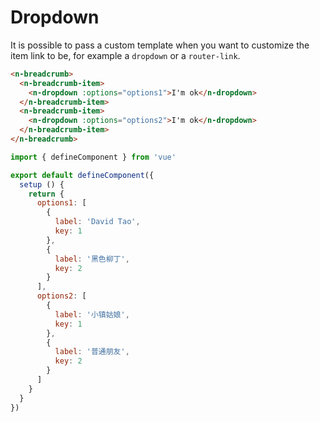 # Dropdown

It is possible to pass a custom template when you want to customize the item link to be, for example a `dropdown` or a `router-link`.

```html
<n-breadcrumb>
  <n-breadcrumb-item>
    <n-dropdown :options="options1">I'm ok</n-dropdown>
  </n-breadcrumb-item>
  <n-breadcrumb-item>
    <n-dropdown :options="options2">I'm ok</n-dropdown>
  </n-breadcrumb-item>
</n-breadcrumb>
```

```js
import { defineComponent } from 'vue'

export default defineComponent({
  setup () {
    return {
      options1: [
        {
          label: 'David Tao',
          key: 1
        },
        {
          label: '黑色柳丁',
          key: 2
        }
      ],
      options2: [
        {
          label: '小镇姑娘',
          key: 1
        },
        {
          label: '普通朋友',
          key: 2
        }
      ]
    }
  }
})
```
